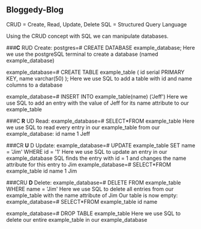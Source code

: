 ## Bloggedy-Blog

CRUD = Create, Read, Update, Delete <make pretty>
SQL = Structured Query Language <make pretty>

Using the CRUD concept with SQL we can manipulate databases.

###__C__ RUD
Create:
postgres=# CREATE DATABASE example_database;
Here we use the postgreSQL terminal to create a database (named example_database)

example_database=# CREATE TABLE example_table (
                                               id serial PRIMARY KEY,
                                               name varchar(50)
                                              );
Here we use SQL to add a table with id and name columns to a database

example_database=# INSERT INTO example_table(name) ('Jeff')
Here we use SQL to add an entry with the value of Jeff for its name attribute to our example_table

###C __R__ UD
Read:
example_database=# SELECT*FROM example_table
Here we use SQL to read every entry in our example_table from our example_database:
  id      name
  1       Jeff
<insert actual table here>

###CR __U__ D
Update:
example_database=# UPDATE example_table SET name = 'Jim' WHERE id = '1'
Here we use SQL to update an entry in our example_database
SQL finds the entry with id = 1 and changes the name attribute for this entry to Jim
example_database=# SELECT*FROM example_table
  id      name
  1       Jim
<insert actual table here>

###CRU __D__
Delete:
example_database=# DELETE FROM example_table WHERE name = 'Jim'
Here we use SQL to delete all entries from our example_table with the name attribute of Jim
Our table is now empty:
example_database=# SELECT*FROM example_table
  id      name
<insert actual table here>

example_database=# DROP TABLE example_table
Here we use SQL to delete our entire example_table in our example_database
